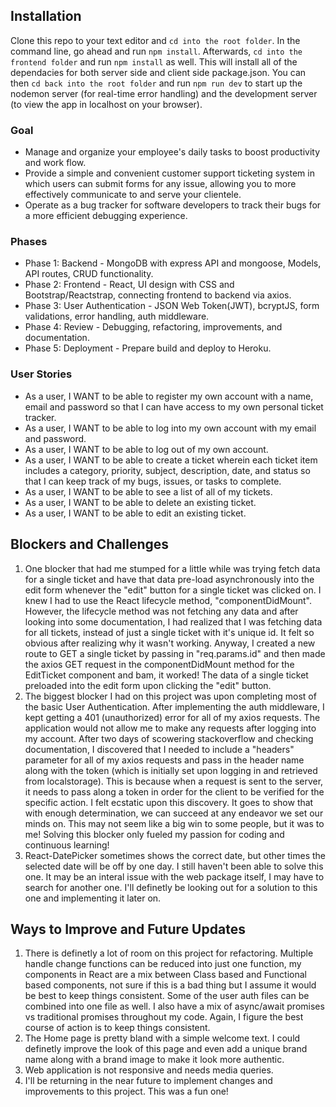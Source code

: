 ## Installation 
Clone this repo to your text editor and `cd into the root folder`. In the command line, go ahead and run `npm install`. Afterwards, `cd into the frontend folder` and run `npm install` as well. This will install all of the dependacies for both server side and client side package.json. You can then `cd back into the root folder` and run `npm run dev` to start up the nodemon server (for real-time error handling) and the development server (to view the app in localhost on your browser). 


### Goal
* Manage and organize your employee's daily tasks to boost productivity and work flow.
* Provide a simple and convenient customer support ticketing system in which users can submit forms for any issue, allowing you to more effectively communicate to and serve your clientele.
* Operate as a bug tracker for software developers to track their bugs for a more efficient debugging experience. 


### Phases
* Phase 1: Backend - MongoDB with express API and mongoose, Models, API routes, CRUD functionality.
* Phase 2: Frontend - React, UI design with CSS and Bootstrap/Reactstrap, connecting frontend to backend via axios.
* Phase 3: User Authentication - JSON Web Token(JWT), bcryptJS, form validations, error handling, auth middleware.
* Phase 4: Review - Debugging, refactoring, improvements, and documentation.
* Phase 5: Deployment - Prepare build and deploy to Heroku.

### User Stories
* As a user, I WANT to be able to register my own account with a name, email and password so that I can have access to my own personal ticket tracker.
* As a user, I WANT to be able to log into my own account with my email and password.
* As a user, I WANT to be able to log out of my own account.
* As a user, I WANT to be able to create a ticket wherein each ticket item includes a category, priority, subject, description, date, and status so that I can keep track of my bugs, issues, or tasks to complete.
* As a user, I WANT to be able to see a list of all of my tickets.
* As a user, I WANT to be able to delete an existing ticket.
* As a user, I WANT to be able to edit an existing ticket.

## Blockers and Challenges
1. One blocker that had me stumped for a little while was trying fetch data for a single ticket and have that data pre-load asynchronously into the edit form whenever the "edit" button for a single ticket was clicked on. I knew I had to use the React lifecycle method, "componentDidMount". However, the lifecycle method was not fetching any data and after looking into some documentation, I had realized that I was fetching data for all tickets, instead of just a single ticket with it's unique id. It felt so obvious after realizing why it wasn't working. Anyway, I created a new route to GET a single ticket by passing in "req.params.id" and then made the axios GET request in the componentDidMount method for the EditTicket component and bam, it worked! The data of a single ticket preloaded into the edit form upon clicking the "edit" button. 
2. The biggest blocker I had on this project was upon completing most of the basic User Authentication. After implementing the auth middleware, I kept getting a 401 (unauthorized) error for all of my axios requests. The application would not allow me to make any requests after logging into my account. After two days of scowering stackoverflow and checking documentation, I discovered that I needed to include a "headers" parameter for all of my axios requests and pass in the header name along with the token (which is initially set upon logging in and retrieved from localstorage). This is because when a request is sent to the server, it needs to pass along a token in order for the client to be verified for the specific action. I felt ecstatic upon this discovery. It goes to show that with enough determination, we can succeed at any endeavor we set our minds on. This may not seem like a big win to some people, but it was to me! Solving this blocker only fueled my passion for coding and continuous learning! 
3. React-DatePicker sometimes shows the correct date, but other times the selected date will be off by one day. I still haven't been able to solve this one. It may be an interal issue with the web package itself, I may have to search for another one. I'll definetly be looking out for a solution to this one and implementing it later on.

## Ways to Improve and Future Updates
1. There is definetly a lot of room on this project for refactoring. Multiple handle change functions can be reduced into just one function, my components in React are a mix between Class based and Functional based components, not sure if this is a bad thing but I assume it would be best to keep things consistent. Some of the user auth files can be combined into one file as well. I also have a mix of async/await promises vs traditional promises throughout my code. Again, I figure the best course of action is to keep things consistent.
2. The Home page is pretty bland with a simple welcome text. I could definetly improve the look of this page and even add a unique brand name along with a brand image to make it look more authentic. 
3. Web application is not responsive and needs media queries.
4. I'll be returning in the near future to implement changes and improvements to this project. This was a fun one!
